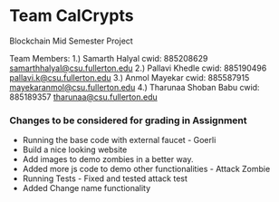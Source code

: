 # Team CalCrypts
Blockchain Mid Semester Project

Team Members:
1.) Samarth Halyal
	cwid: 885208629
	samarthhalyal@csu.fullerton.edu
2.) Pallavi Khedle
	cwid: 885190496
	pallavi.k@csu.fullerton.edu
3.) Anmol Mayekar
	cwid: 885587915
	mayekaranmol@csu.fullerton.edu
4.) Tharunaa Shoban Babu
	cwid: 885189357
	tharunaa@csu.fullerton.edu

### Changes to be considered for grading in Assignment

* Running the base code with external faucet - Goerli
* Build a nice looking website
* Add images to demo zombies in a better way.
* Added more js code to demo other functionalities - Attack Zombie
* Running Tests - Fixed and tested attack test
* Added Change name functionality